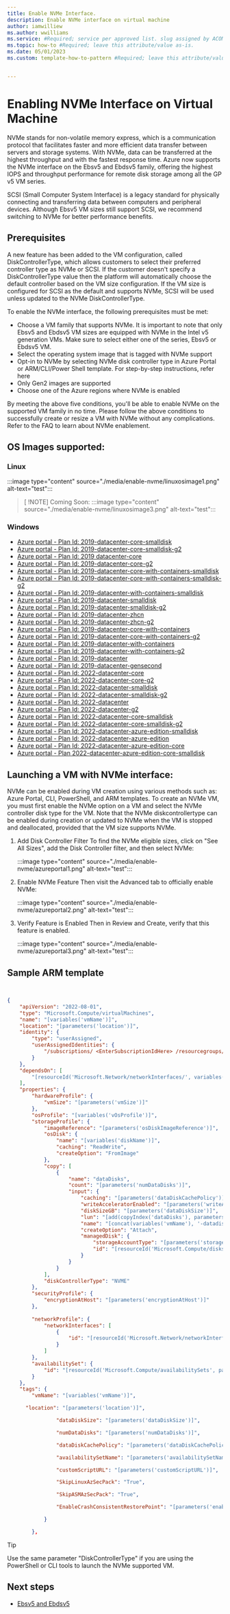 ```yaml
---
title: Enable NVMe Interface.
description: Enable NVMe interface on virtual machine
author: iamwilliew
ms.author: wwilliams
ms.service: #Required; service per approved list. slug assigned by ACOM.
ms.topic: how-to #Required; leave this attribute/value as-is.
ms.date: 05/01/2023
ms.custom: template-how-to-pattern #Required; leave this attribute/value as-is.


---
```


# Enabling NVMe Interface on Virtual Machine


NVMe stands for non-volatile memory express, which is a communication protocol that facilitates faster and more efficient data transfer between servers and storage systems. With NVMe, data can be transferred at the highest throughput and with the fastest response time. Azure now supports the NVMe interface on the Ebsv5 and Ebdsv5 family, offering the highest IOPS and throughput performance for remote disk storage among all the GP v5 VM series.

SCSI (Small Computer System Interface) is a legacy standard for physically connecting and transferring data between computers and peripheral devices. Although Ebsv5 VM sizes still support SCSI, we recommend switching to NVMe for better performance benefits.

## Prerequisites

A new feature has been added to the VM configuration, called DiskControllerType, which allows customers to select their preferred controller type as NVMe or SCSI. If the customer doesn't specify a DiskControllerType value then the platform will automatically choose the default controller based on the VM size configuration. If the VM size is configured for SCSI as the default and supports NVMe, SCSI will be used unless updated to the NVMe DiskControllerType. 

To enable the NVMe interface, the following prerequisites must be met:

- Choose a VM family that supports NVMe. It is important to note that only Ebsv5 and Ebdsv5 VM sizes are equipped with NVMe in the Intel v5 generation VMs. Make sure to select either one of the series, Ebsv5 or Ebdsv5 VM.
- Select the operating system image that is tagged with NVMe support
- Opt-in to NVMe by selecting NVMe disk controller type in Azure Portal or ARM/CLI/Power Shell template. For step-by-step instructions, refer here
- Only Gen2 images are supported
- Choose one of the Azure regions where NVMe is enabled

By meeting the above five conditions, you'll be able to enable NVMe on the supported VM family in no time. Please follow the above conditions to successfully create or resize a VM with NVMe without any complications. Refer to the FAQ to learn about NVMe enablement.
## OS Images supported:

### Linux
:::image type="content" source="./media/enable-nvme/linuxosimage1.png" alt-text="test":::




> [ !NOTE] 
> Coming Soon:
:::image type="content" source="./media/enable-nvme/linuxosimage3.png" alt-text="test":::


### Windows

- [Azure portal - Plan Id: 2019-datacenter-core-smalldisk](https://portal.azure.com/#create/Microsoft.smalldiskWindowsServer2019DatacenterServerCore)
- [Azure portal - Plan Id: 2019-datacenter-core-smalldisk-g2](https://portal.azure.com/#create/Microsoft.smalldiskWindowsServer2019DatacenterServerCore2019-datacenter-core-smalldisk-g2) 
- [Azure portal - Plan Id: 2019 datacenter-core](https://portal.azure.com/#create/Microsoft.WindowsServer2019DatacenterServerCore)
- [Azure portal - Plan Id: 2019-datacenter-core-g2](https://portal.azure.com/#create/Microsoft.WindowsServer2019DatacenterServerCore2019-datacenter-core-g2)
- [Azure portal - Plan Id: 2019-datacenter-core-with-containers-smalldisk](https://portal.azure.com/#create/Microsoft.smalldiskWindowsServer2019DatacenterServerCorewithContainers)
- [Azure portal - Plan Id: 2019-datacenter-core-with-containers-smalldisk-g2](https://portal.azure.com/#create/Microsoft.smalldiskWindowsServer2019DatacenterServerCorewithContainers2019-datacenter-core-with-containers-smalldisk-g2)
- [Azure portal - Plan Id: 2019-datacenter-with-containers-smalldisk](https://portal.azure.com/#create/Microsoft.smalldiskWindowsServer2019DatacenterwithContainers2019-datacenter-with-containers-smalldisk-g2)
- [Azure portal - Plan Id: 2019-datacenter-smalldisk](https://portal.azure.com/#create/Microsoft.smalldiskWindowsServer2019Datacenter)
- [Azure portal - Plan Id: 2019-datacenter-smalldisk-g2](https://portal.azure.com/#create/Microsoft.smalldiskWindowsServer2019Datacenter2019-datacenter-smalldisk-g2)
- [Azure portal - Plan Id: 2019-datacenter-zhcn](https://portal.azure.com/#create/Microsoft.WindowsServer2019Datacenterzhcn)
- [Azure portal - Plan Id: 2019-datacenter-zhcn-g2](https://portal.azure.com/#create/Microsoft.WindowsServer2019Datacenterzhcn2019-datacenter-zhcn-g2)
- [Azure portal - Plan Id: 2019-datacenter-core-with-containers](https://portal.azure.com/#create/Microsoft.WindowsServer2019DatacenterServerCorewithContainers)
- [Azure portal - Plan Id: 2019-datacenter-core-with-containers-g2](https://portal.azure.com/#create/Microsoft.WindowsServer2019DatacenterServerCorewithContainers2019-datacenter-core-with-containers-g2)
- [Azure portal - Plan Id: 2019-datacenter-with-containers](https://portal.azure.com/#create/Microsoft.WindowsServer2019DatacenterwithContainers)
- [Azure portal - Plan Id: 2019-datacenter-with-containers-g2](https://portal.azure.com/#create/Microsoft.WindowsServer2019DatacenterwithContainers2019-datacenter-with-containers-g2)
- [Azure portal - Plan Id: 2019-datacenter](https://portal.azure.com/#create/Microsoft.WindowsServer2019Datacenter)
- [Azure portal - Plan Id: 2019-datacenter-gensecond](https://portal.azure.com/#create/Microsoft.WindowsServer2019Datacenter2019-datacenter-gensecond)
- [Azure portal - Plan Id: 2022-datacenter-core](https://portal.azure.com/#create/microsoftwindowsserver.windowsserver2022-datacenter-core)
- [Azure portal - Plan Id: 2022-datacenter-core-g2](https://portal.azure.com/#create/microsoftwindowsserver.windowsserver2022-datacenter-core-g2)
- [Azure portal - Plan Id: 2022-datacenter-smalldisk](https://portal.azure.com/#create/microsoftwindowsserver.windowsserver2022-datacenter-smalldisk)
- [Azure portal - Plan Id: 2022-datacenter-smalldisk-g2](https://portal.azure.com/#create/microsoftwindowsserver.windowsserver2022-datacenter-smalldisk-g2)
- [Azure portal - Plan Id: 2022-datacenter](https://portal.azure.com/#create/microsoftwindowsserver.windowsserver2022-datacenter)
- [Azure portal - Plan Id: 2022-datacenter-g2](https://portal.azure.com/#create/microsoftwindowsserver.windowsserver2022-datacenter-g2)
- [Azure portal - Plan Id: 2022-datacenter-core-smalldisk](https://portal.azure.com/#create/microsoftwindowsserver.windowsserver2022-datacenter-core-smalldisk)
- [Azure portal - Plan Id: 2022-datacenter-core-smalldisk-g2](https://portal.azure.com/#create/microsoftwindowsserver.windowsserver2022-datacenter-core-smalldisk-g2)
- [Azure portal - Plan Id: 2022-datacenter-azure-edition-smalldisk](https://portal.azure.com/#create/microsoftwindowsserver.windowsserver2022-datacenter-azure-edition-smalldisk)
- [Azure portal - Plan Id: 2022-datacenter-azure-edition](https://portal.azure.com/#create/microsoftwindowsserver.windowsserver2022-datacenter-azure-edition)
- [Azure portal - Plan Id: 2022-datacenter-azure-edition-core](https://portal.azure.com/#create/microsoftwindowsserver.windowsserver2022-datacenter-azure-edition-core)
- [Azure portal - Plan 2022-datacenter-azure-edition-core-smalldisk](https://portal.azure.com/#create/microsoftwindowsserver.windowsserver2022-datacenter-azure-edition-core-smalldisk)

## Launching a VM with NVMe interface:
NVMe can be enabled during VM creation using various methods such as: Azure Portal, CLI, PowerShell, and ARM templates. To create an NVMe VM, you must first enable the NVMe option on a VM and select the NVMe controller disk type for the VM. Note that the NVMe diskcontrollertype can be enabled during creation or updated to NVMe when the VM is stopped and deallocated, provided that the VM size supports NVMe. 


1. Add Disk Controller Filter
To find the NVMe eligible sizes, click on "See All Sizes", add the Disk Controller filter, and then select NVMe:

   :::image type="content" source="./media/enable-nvme/azureportal1.png" alt-text="test":::

1. Enable NVMe Feature
Then visit the Advanced tab to officially enable NVMe:

   :::image type="content" source="./media/enable-nvme/azureportal2.png" alt-text="test":::

1.  Verify Feature is Enabled
Then in Review and Create, verify that this feature is enabled. 

    :::image type="content" source="./media/enable-nvme/azureportal3.png" alt-text="test":::

## Sample ARM template

```json


{ 
    "apiVersion": "2022-08-01", 
    "type": "Microsoft.Compute/virtualMachines", 
    "name": "[variables('vmName')]", 
    "location": "[parameters('location')]", 
    "identity": { 
        "type": "userAssigned", 
        "userAssignedIdentities": { 
            "/subscriptions/ <EnterSubscriptionIdHere> /resourcegroups/ManagedIdentities/providers/Microsoft.ManagedIdentity/userAssignedIdentities/KeyVaultReader": {} 
        } 
    }, 
    "dependsOn": [ 
        "[resourceId('Microsoft.Network/networkInterfaces/', variables('nicName'))]" 
    ], 
    "properties": { 
        "hardwareProfile": { 
            "vmSize": "[parameters('vmSize')]" 
        }, 
        "osProfile": "[variables('vOsProfile')]", 
        "storageProfile": { 
            "imageReference": "[parameters('osDiskImageReference')]", 
            "osDisk": { 
                "name": "[variables('diskName')]", 
                "caching": "ReadWrite", 
                "createOption": "FromImage" 
            }, 
            "copy": [ 
                { 
                    "name": "dataDisks", 
                    "count": "[parameters('numDataDisks')]", 
                    "input": { 
                        "caching": "[parameters('dataDiskCachePolicy')]", 
                        "writeAcceleratorEnabled": "[parameters('writeAcceleratorEnabled')]", 
                        "diskSizeGB": "[parameters('dataDiskSize')]", 
                        "lun": "[add(copyIndex('dataDisks'), parameters('lunStartsAt'))]", 
                        "name": "[concat(variables('vmName'), '-datadisk-', copyIndex('dataDisks'))]", 
                        "createOption": "Attach", 
                        "managedDisk": { 
                            "storageAccountType": "[parameters('storageType')]", 
                            "id": "[resourceId('Microsoft.Compute/disks/', concat(variables('vmName'), '-datadisk-', copyIndex('dataDisks')))]" 
                        } 
                    } 
                } 
            ], 
            "diskControllerType": "NVME" 
        }, 
        "securityProfile": { 
            "encryptionAtHost": "[parameters('encryptionAtHost')]" 
        }, 
                           
        "networkProfile": { 
            "networkInterfaces": [ 
                { 
                    "id": "[resourceId('Microsoft.Network/networkInterfaces', variables('nicName'))]" 
                } 
            ] 
        }, 
        "availabilitySet": { 
            "id": "[resourceId('Microsoft.Compute/availabilitySets', parameters('availabilitySetName'))]" 
        } 
    }, 
    "tags": { 
        "vmName": "[variables('vmName')]", 

      "location": "[parameters('location')]", 

                "dataDiskSize": "[parameters('dataDiskSize')]", 

                "numDataDisks": "[parameters('numDataDisks')]", 

                "dataDiskCachePolicy": "[parameters('dataDiskCachePolicy')]", 

                "availabilitySetName": "[parameters('availabilitySetName')]", 

                "customScriptURL": "[parameters('customScriptURL')]", 

                "SkipLinuxAzSecPack": "True", 

                "SkipASMAzSecPack": "True", 

                "EnableCrashConsistentRestorePoint": "[parameters('enableCrashConsistentRestorePoint')]" 

            } 

        }, 
```
 

>[!TIP]
Use the same parameter "DiskControllerType" if you are using the PowerShell or CLI tools to launch the NVMe supported VM.

## Next steps

- [Ebsv5 and Ebdsv5](ebdsv5-ebsv5-series.md)
